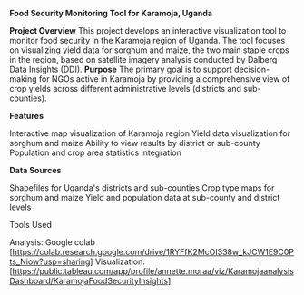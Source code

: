**Food Security Monitoring Tool for Karamoja, Uganda**

**Project Overview**
This project develops an interactive visualization tool to monitor food security in the Karamoja region of Uganda. The tool focuses on visualizing yield data for sorghum and maize, the two main staple crops in the region, based on satellite imagery analysis conducted by Dalberg Data Insights (DDI).
**Purpose**
The primary goal is to support decision-making for NGOs active in Karamoja by providing a comprehensive view of crop yields across different administrative levels (districts and sub-counties).

**Features**

Interactive map visualization of Karamoja region
Yield data visualization for sorghum and maize
Ability to view results by district or sub-county
Population and crop area statistics integration

**Data Sources**

Shapefiles for Uganda's districts and sub-counties
Crop type maps for sorghum and maize
Yield and population data at sub-county and district levels

Tools Used

Analysis: Google colab [https://colab.research.google.com/drive/1RYFfK2McOlS38w_kJCW1E9C0Pts_Niow?usp=sharing]
Visualization: [https://public.tableau.com/app/profile/annette.moraa/viz/KaramojaanalysisDashboard/KaramojaFoodSecurityInsights]

